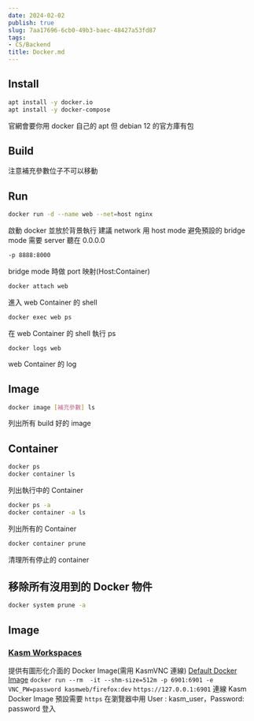 ```yaml
---
date: 2024-02-02
publish: true
slug: 7aa17696-6cb0-49b3-baec-48427a53fd87
tags:
- CS/Backend
title: Docker.md
---
```

## Install

```bash
apt install -y docker.io
apt install -y docker-compose
```

官網會要你用 docker 自己的 apt 但 debian 12 的官方庫有包

## Build

注意補充參數位子不可以移動

## Run

```bash
docker run -d --name web --net=host nginx
```

啟動 docker 並放於背景執行
建議 network 用 host mode 避免預設的 bridge mode 需要 server 聽在 0.0.0.0

```bash
-p 8888:8000
```

bridge mode 時做 port 映射(Host:Container)

```bash
docker attach web
```

進入 web Container 的 shell

```bash
docker exec web ps
```

在 web Container 的 shell 執行 ps

```
docker logs web
```

web Container 的 log

## Image

```bash
docker image [補充參數] ls 
```

列出所有 build 好的 image

## Container

```bash
docker ps
docker container ls
```

列出執行中的 Container

```bash
docker ps -a
docker container -a ls
```

列出所有的 Container

```bash
docker container prune
```

清理所有停止的 container

## 移除所有沒用到的 Docker 物件

```bash
docker system prune -a
```

## Image

### [Kasm Workspaces](https://www.kasmweb.com/images)

提供有圖形化介面的 Docker Image(需用 KasmVNC 連線)
[Default Docker Image](https://kasmweb.com/docs/latest/guide/custom_images.html)
`docker run --rm  -it --shm-size=512m -p 6901:6901 -e VNC_PW=password kasmweb/firefox:dev`
`https://127.0.0.1:6901` 連線 Kasm Docker Image 預設需要 `https`
在瀏覽器中用 User : kasm_user，Password: password 登入
